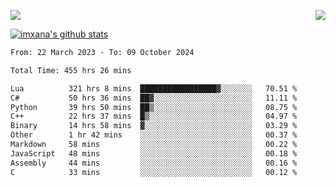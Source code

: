 <p>
  <a href="https://count.getloli.com/"><img src="https://count.getloli.com/get/@xana.readme?theme=moebooru-h"></a>
  <img src="https://weather-icon.journeyad.repl.co/@hangzhou?v=1" align="right">
</p>


<a href="https://github.com/imxana"><img align="center" src="https://github-readme-stats.vercel.app/api?username=imxana&show_icons=true&include_all_commits=true&hide_border=tru&custom_title=imxana%27s%20Github%20Stats" alt="imxana's github stats" /></a> 

<!--START_SECTION:waka-->

```txt
From: 22 March 2023 - To: 09 October 2024

Total Time: 455 hrs 26 mins

Lua          321 hrs 8 mins  █████████████████▓░░░░░░░   70.51 %
C#           50 hrs 36 mins  ██▓░░░░░░░░░░░░░░░░░░░░░░   11.11 %
Python       39 hrs 50 mins  ██▒░░░░░░░░░░░░░░░░░░░░░░   08.75 %
C++          22 hrs 37 mins  █▒░░░░░░░░░░░░░░░░░░░░░░░   04.97 %
Binary       14 hrs 58 mins  ▓░░░░░░░░░░░░░░░░░░░░░░░░   03.29 %
Other        1 hr 42 mins    ░░░░░░░░░░░░░░░░░░░░░░░░░   00.37 %
Markdown     58 mins         ░░░░░░░░░░░░░░░░░░░░░░░░░   00.22 %
JavaScript   48 mins         ░░░░░░░░░░░░░░░░░░░░░░░░░   00.18 %
Assembly     44 mins         ░░░░░░░░░░░░░░░░░░░░░░░░░   00.16 %
C            33 mins         ░░░░░░░░░░░░░░░░░░░░░░░░░   00.12 %
```

<!--END_SECTION:waka-->
